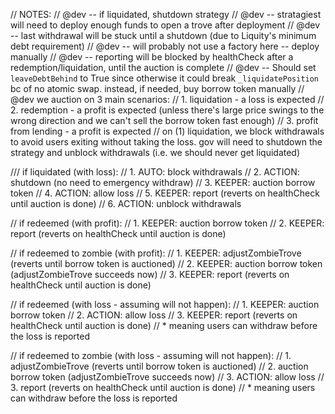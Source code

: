 // NOTES:
// @dev -- if liquidated, shutdown strategy
// @dev -- stratagiest will need to deploy enough funds to open a trove after deployment
// @dev -- last withdrawal will be stuck until a shutdown (due to Liquity's minimum debt requirement)
// @dev -- will probably not use a factory here -- deploy manually
// @dev -- reporting will be blocked by healthCheck after a redemption/liquidation, until the auction is complete
// @dev -- Should set `leaveDebtBehind` to True since otherwise it could break `_liquidatePosition` bc of no atomic swap. instead, if needed, buy borrow token manually
// @dev we auction on 3 main scenarios:
// 1. liquidation - a loss is expected
// 2. redemption - a profit is expected (unless there's large price swings to the wrong direction and we can't sell the borrow token fast enough)
// 3. profit from lending - a profit is expected
// on (1) liquidation, we block withdrawals to avoid users exiting without taking the loss. gov will need to shutdown the strategy and unblock withdrawals (i.e. we should never get liquidated)

/// if liquidated (with loss):
// 1. AUTO: block withdrawals
// 2. ACTION: shutdown (no need to emergency withdraw)
// 3. KEEPER: auction borrow token
// 4. ACTION: allow loss
// 5. KEEPER: report (reverts on healthCheck until auction is done)
// 6. ACTION: unblock withdrawals

// if redeemed (with profit):
// 1. KEEPER: auction borrow token
// 2. KEEPER: report (reverts on healthCheck until auction is done)

// if redeemed to zombie (with profit):
// 1. KEEPER: adjustZombieTrove (reverts until borrow token is auctioned)
// 2. KEEPER: auction borrow token (adjustZombieTrove succeeds now)
// 3. KEEPER: report (reverts on healthCheck until auction is done)

// if redeemed (with loss - assuming will not happen):
// 1. KEEPER: auction borrow token
// 2. ACTION: allow loss
// 3. KEEPER: report (reverts on healthCheck until auction is done)
// * meaning users can withdraw before the loss is reported

// if redeemed to zombie (with loss - assuming will not happen):
// 1. adjustZombieTrove (reverts until borrow token is auctioned)
// 2. auction borrow token (adjustZombieTrove succeeds now)
// 3. ACTION: allow loss
// 3. report (reverts on healthCheck until auction is done)
// * meaning users can withdraw before the loss is reported